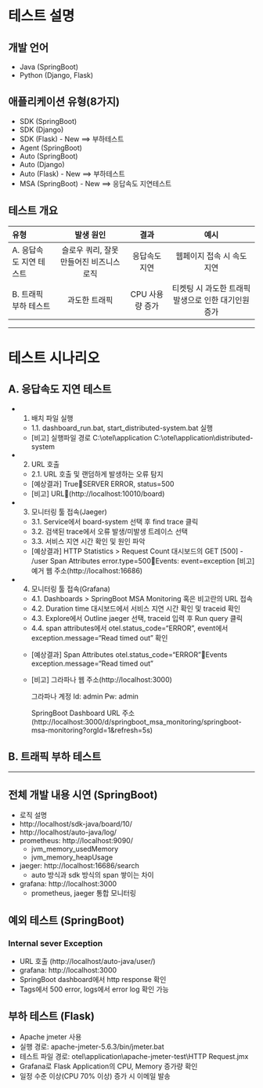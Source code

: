 # 테스트 설명

## 개발 언어
- Java (SpringBoot)
- Python (Django, Flask)

## 애플리케이션 유형(8가지)
- SDK (SpringBoot)
- SDK (Django)
- SDK (Flask) - New ==> 부하테스트
- Agent (SpringBoot)
- Auto (SpringBoot)
- Auto (Django)
- Auto (Flask) - New ==> 부하테스트
- MSA (SpringBoot) - New ==> 응답속도 지연테스트

## 테스트 개요
| 유형 | 발생 원인 | 결과 | 예시 |
| :--- | :---: | :---: | :---: |
| A. 응답속도 지연 테스트 | 슬로우 쿼리, 잘못 만들어진 비즈니스 로직 | 응답속도 지연 | 웹페이지 접속 시 속도 지연 |
| B. 트래픽 부하 테스트 | 과도한 트래픽 | CPU 사용량 증가 | 티켓팅 시 과도한 트래픽 발생으로 인한 대기인원 증가 |

---

# 테스트 시나리오
## A. 응답속도 지연 테스트
* 1. 배치 파일 실행
  - 1.1. dashboard_run.bat, start_distributed-system.bat 실행
   + [비고] 실행파일 경로
	C:\otel\application
	C:\otel\application\distributed-system
* 2. URL 호출
  - 2.1. URL 호출 및 랜덤하게 발생하는 오류 탐지
   + [예상결과] TrueSERVER ERROR, status=500
   + [비고] URL(http://localhost:10010/board)
* 3. 모니터링 툴 접속(Jaeger)
  - 3.1. Service에서 board-system 선택 후 find trace 클릭
  - 3.2. 검색된 trace에서 오류 발생/미발생 트레이스 선택
  - 3.3. 서비스 지연 시간 확인 및 원인 파악
   + [예상결과]
	HTTP Statistics > Request Count 대시보드의 GET [500] - /user
	Span Attributes error.type=500Events: event=exception
	[비고]
	예거 웹 주소(http://localhost:16686)
* 4. 모니터링 툴 접속(Grafana)
  - 4.1. Dashboards > SpringBoot MSA Monitoring 혹은 비고란의 URL 접속
  - 4.2. Duration time 대시보드에서 서비스 지연 시간 확인 및 traceid 확인
  - 4.3. Explore에서 Outline jaeger 선택, traceid 입력 후 Run query 클릭
  - 4.4. span attributes에서 otel.status_code=“ERROR”, event에서 exception.message=“Read timed out” 확인
   + [예상결과]
	 Span Attributes otel.status_code=“ERROR”Events
	 exception.message=“Read timed out”

   + [비고]
	 그라파나 웹 주소(http://localhost:3000)
        
 	 그라파나 계정
	 Id: admin
	 Pw: admin
        
	 SpringBoot Dashboard URL 주소(http://localhost:3000/d/springboot_msa_monitoring/springboot-msa-monitoring?orgId=1&refresh=5s)







## B. 트래픽 부하 테스트


---
## 전체 개발 내용 시연 (SpringBoot)
- 로직 설명
- http://localhost/sdk-java/board/10/
- http://localhost/auto-java/log/
- prometheus: http://localhost:9090/
    - jvm_memory_usedMemory
    - jvm_memory_heapUsage
- jaeger: http://localhost:16686/search
    - auto 방식과 sdk 방식의 span 쌓이는 차이
- grafana: http://localhost:3000
    - prometheus, jaeger 통합 모니터링

## 예외 테스트 (SpringBoot)
### Internal sever Exception
- URL 호출 (http://localhost/auto-java/user/)
- grafana: http://localhost:3000
- SpringBoot dashboard에서 http response 확인
- Tags에서 500 error, logs에서 error log 확인 가능

## 부하 테스트 (Flask)
- Apache jmeter 사용
- 실행 경로: apache-jmeter-5.6.3/bin/jmeter.bat
- 테스트 파일 경로: otel\application\apache-jmeter-test\HTTP Request.jmx
- Grafana로 Flask Application의 CPU, Memory 증가량 확인
- 일정 수준 이상(CPU 70% 이상) 증가 시 이메일 발송
